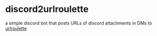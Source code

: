 # discord2urlroulette

a simple discord bot that posts URLs of discord attachments in DMs to
[urlroulette](https://github.com/viomck/urlroulette)
